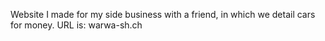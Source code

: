 Website I made for my side business with a friend, in which we detail cars for money.
URL is: warwa-sh.ch
